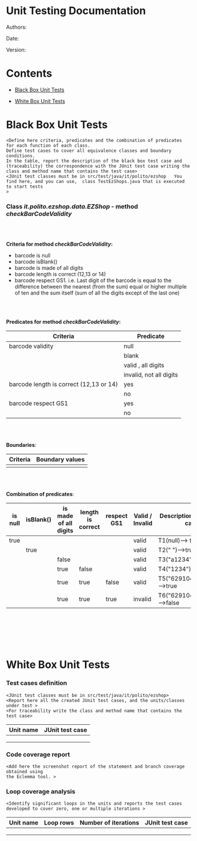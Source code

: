 # Unit Testing Documentation

Authors:

Date:

Version:

# Contents

- [Black Box Unit Tests](#black-box-unit-tests)




- [White Box Unit Tests](#white-box-unit-tests)


# Black Box Unit Tests

    <Define here criteria, predicates and the combination of predicates for each function of each class.
    Define test cases to cover all equivalence classes and boundary conditions.
    In the table, report the description of the black box test case and (traceability) the correspondence with the JUnit test case writing the 
    class and method name that contains the test case>
    <JUnit test classes must be in src/test/java/it/polito/ezshop   You find here, and you can use,  class TestEzShops.java that is executed  
    to start tests
    >

 ### **Class *it.polito.ezshop.data.EZShop* - method *checkBarCodeValidity***

<br></br>

**Criteria for method *checkBarCodeValidity*:**
	

 - barcode is null
 - barcode isBlank()
 - barcode is made of all digits
 - barcode length is correct (12,13 or 14)
 - barcode respect GS1. i.e. Last digit of the barcode is equal to the difference between the nearest (from the sum) equal or higher multiple of ten and the sum itself (sum of all the digits except of the last one) 

<br></br>


**Predicates for method *checkBarCodeValidity*:**

| Criteria | Predicate |
| -------- | --------- |
|   barcode validity  | null |
|| blank |
|| valid , all digits |
|| invalid, not all digits |
|   barcode length is correct (12,13 or 14)       |   yes   |
||no|
|   barcode respect GS1      |     yes      |
||no|
 

<br></br>


**Boundaries**:

| Criteria | Boundary values |
| -------- | --------------- |
| | |
<br></br>


**Combination of predicates**:


| is null | isBlank() | is made of all digits | length is correct | respect GS1 | Valid / Invalid | Description of the test case | JUnit test case |
|-------|-------|-------|-------|-------|-------|-------|-------|
|true   |       |       |       |       |valid  |T1(null)--> true   |       |       
|       |true   |       |       |       |valid  |T2("  ")-->true   |       |
|       |       |false  |       |       |valid  |T3("a1234")-->true   |       |
|       |       |true   |false  |       |valid  |T4("1234")-->true   |       |
|       |       |true   |true   |false  |valid  |T5("6291041500214")-->true   |       |
|       |       |true   |true   |true   |invalid|T6("6291041500213")-->false  |       |

<br></br>


<br></br>

# White Box Unit Tests

### Test cases definition
    
    <JUnit test classes must be in src/test/java/it/polito/ezshop>
    <Report here all the created JUnit test cases, and the units/classes under test >
    <For traceability write the class and method name that contains the test case>


| Unit name | JUnit test case |
|--|--|
|||
|||
||||

### Code coverage report

    <Add here the screenshot report of the statement and branch coverage obtained using
    the Eclemma tool. >


### Loop coverage analysis

    <Identify significant loops in the units and reports the test cases
    developed to cover zero, one or multiple iterations >

|Unit name | Loop rows | Number of iterations | JUnit test case |
|---|---|---|---|
|||||
|||||
||||||



